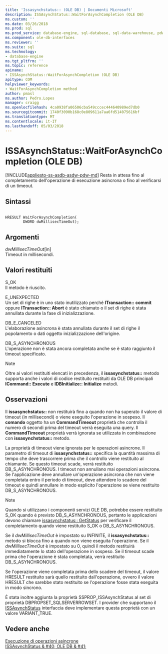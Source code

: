 ```yaml
---
title: 'Issasynchstatus:: (OLE DB) | Documenti Microsoft'
description: ISSAsynchStatus::WaitForAsynchCompletion (OLE DB)
ms.custom: ''
ms.date: 03/26/2018
ms.prod: sql
ms.prod_service: database-engine, sql-database, sql-data-warehouse, pdw
ms.component: ole-db-interfaces
ms.reviewer: ''
ms.suite: sql
ms.technology:
- database-engine
ms.tgt_pltfrm: ''
ms.topic: reference
apiname:
- ISSAsynchStatus::WaitForAsynchCompletion (OLE DB)
apitype: COM
helpviewer_keywords:
- WaitForAsynchCompletion method
author: pmasl
ms.author: Pedro.Lopes
manager: craigg
ms.openlocfilehash: 4ca0938fa06506cba549cccec444640989ed7db0
ms.sourcegitcommit: 1740f3090b168c0e809611a7aa6fd514075616bf
ms.translationtype: MT
ms.contentlocale: it-IT
ms.lasthandoff: 05/03/2018
---
```

# <a name="issasynchstatuswaitforasynchcompletion-ole-db"></a>ISSAsynchStatus::WaitForAsynchCompletion (OLE DB)
[!INCLUDE[appliesto-ss-asdb-asdw-pdw-md](../../../includes/appliesto-ss-asdb-asdw-pdw-md.md)]
  Resta in attesa fino al completamento dell'operazione di esecuzione asincrona o fino al verificarsi di un timeout.  
  
## <a name="syntax"></a>Sintassi  
  
```  
  
HRESULT WaitForAsynchCompletion(   
        DWORD dwMillisecTimeOut);  
```  
  
## <a name="arguments"></a>Argomenti  
 *dwMillisecTimeOut*[in]  
 Timeout in millisecondi.  
  
## <a name="return-code-values"></a>Valori restituiti  
 S_OK  
 Il metodo è riuscito.  
  
 E_UNEXPECTED  
 Un set di righe è in uno stato inutilizzato perché **ITransaction:: commit** oppure **ITransaction:: Abort** è stato chiamato o il set di righe è stata annullata durante la fase di inizializzazione.  
  
 DB_E_CANCELED  
 L'elaborazione asincrona è stata annullata durante il set di righe il popolamento o dati oggetto inizializzazione dell'origine.  
  
 DB_S_ASYNCHRONOUS  
 L'operazione non è stata ancora completata anche se è stato raggiunto il timeout specificato.  
  
> [!NOTE]  
>  Oltre ai valori restituiti elencati in precedenza, il **issasynchstatus::** metodo supporta anche i valori di codice restituito restituiti da OLE DB principali **ICommand:: Execute** e **IDBInitialize:: Initialize** metodi.  
  
## <a name="remarks"></a>Osservazioni  
 Il **issasynchstatus::** non restituirà fino a quando non ha superato il valore di timeout (in millisecondi) o viene eseguito l'operazione in sospeso. Il **comando** oggetto ha un **CommandTimeout** proprietà che controlla il numero di secondi prima del timeout verrà eseguita una query. Il **CommandTimeout** proprietà verrà ignorata se utilizzata in combinazione con **issasynchstatus::** metodo.  
  
 La proprietà di timeout viene ignorata per le operazioni asincrone. Il parametro di timeout di **issasynchstatus::** specifica la quantità massima di tempo che deve trascorrere prima che il controllo viene restituito al chiamante. Se questo timeout scade, verrà restituito DB_S_ASYNCHRONOUS. I timeout non annullano mai operazioni asincrone. Se l'applicazione deve annullare un'operazione asincrona che non viene completata entro il periodo di timeout, deve attendere lo scadere del timeout e quindi annullare in modo esplicito l'operazione se viene restituito DB_S_ASYNCHRONOUS.  
  
> [!NOTE]  
>  Quando si utilizzano i componenti servizi OLE DB, potrebbe essere restituito S_OK quando è previsto DB_S_ASYNCHRONOUS, pertanto le applicazioni devono chiamare [issasynchstatus:: GetStatus](../../oledb/ole-db-interfaces/issasynchstatus-getstatus-ole-db.md) per verificare il completamento quando viene restituito S_OK o DB_S_ASYNCHRONOUS.  
  
 Se il *dwMillisecTimeOut* è impostato su INFINITE, il **issasynchstatus::** metodo si blocca fino a quando non viene eseguita l'operazione. Se il *dwMillisecTimeOut* è impostato su 0, quindi il metodo restituirà immediatamente lo stato dell'operazione in sospeso. Se il timeout scade prima che l'operazione è stata completata, verrà restituito DB_S_ASYNCHRONOUS.  
  
 Se l'operazione viene completata prima dello scadere del timeout, il valore HRESULT restituito sarà quello restituito dall'operazione, ovvero il valore HRESULT che sarebbe stato restituito se l'operazione fosse stata eseguita in modo sincrono.  
  
 È stata inoltre aggiunta la proprietà SSPROP_ISSAsynchStatus al set di proprietà DBPROPSET_SQLSERVERROWSET. I provider che supportano il [ISSAsynchStatus](../../oledb/ole-db-interfaces/issasynchstatus-ole-db.md) interfaccia deve implementare questa proprietà con un valore VARIANT_TRUE.  
  
## <a name="see-also"></a>Vedere anche  
 [Esecuzione di operazioni asincrone](../../oledb/features/performing-asynchronous-operations.md)   
 [ISSAsynchStatus & #40; OLE DB & #41;](../../oledb/ole-db-interfaces/issasynchstatus-ole-db.md)  
  
  
